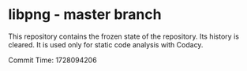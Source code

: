 # libpng - master branch

This repository contains the frozen state of the repository.
Its history is cleared. It is used only for static code
analysis with Codacy.

Commit Time: 1728094206